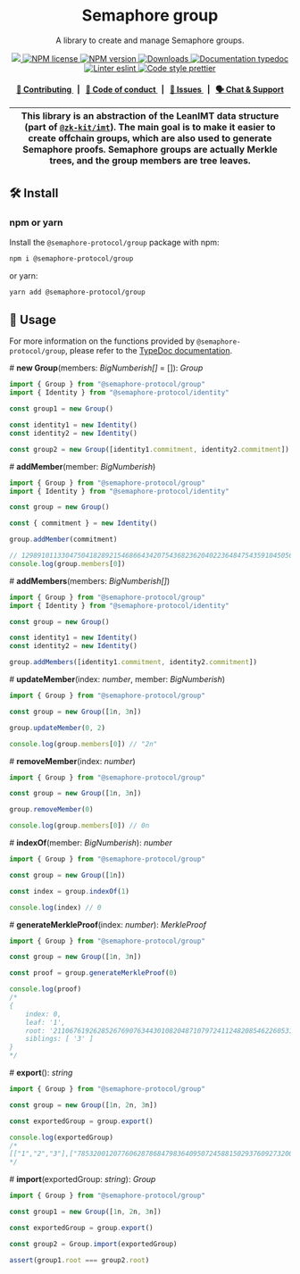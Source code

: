 <p align="center">
    <h1 align="center">
        Semaphore group
    </h1>
    <p align="center">A library to create and manage Semaphore groups.</p>
</p>

<p align="center">
    <a href="https://github.com/semaphore-protocol">
        <img src="https://img.shields.io/badge/project-Semaphore-blue.svg?style=flat-square">
    </a>
    <a href="https://github.com/semaphore-protocol/semaphore/blob/main/LICENSE">
        <img alt="NPM license" src="https://img.shields.io/npm/l/%40semaphore-protocol%2Fgroup?style=flat-square">
    </a>
    <a href="https://www.npmjs.com/package/@semaphore-protocol/group">
        <img alt="NPM version" src="https://img.shields.io/npm/v/@semaphore-protocol/group?style=flat-square" />
    </a>
    <a href="https://npmjs.org/package/@semaphore-protocol/group">
        <img alt="Downloads" src="https://img.shields.io/npm/dm/@semaphore-protocol/group.svg?style=flat-square" />
    </a>
    <a href="https://js.semaphore.pse.dev/modules/_semaphore_protocol_group">
        <img alt="Documentation typedoc" src="https://img.shields.io/badge/docs-typedoc-744C7C?style=flat-square">
    </a>
    <a href="https://eslint.org/">
        <img alt="Linter eslint" src="https://img.shields.io/badge/linter-eslint-8080f2?style=flat-square&logo=eslint" />
    </a>
    <a href="https://prettier.io/">
        <img alt="Code style prettier" src="https://img.shields.io/badge/code%20style-prettier-f8bc45?style=flat-square&logo=prettier" />
    </a>
</p>

<div align="center">
    <h4>
        <a href="https://github.com/semaphore-protocol/semaphore/blob/main/CONTRIBUTING.md">
            👥 Contributing
        </a>
        <span>&nbsp;&nbsp;|&nbsp;&nbsp;</span>
        <a href="https://github.com/semaphore-protocol/semaphore/blob/main/CODE_OF_CONDUCT.md">
            🤝 Code of conduct
        </a>
        <span>&nbsp;&nbsp;|&nbsp;&nbsp;</span>
        <a href="https://github.com/semaphore-protocol/semaphore/contribute">
            🔎 Issues
        </a>
        <span>&nbsp;&nbsp;|&nbsp;&nbsp;</span>
        <a href="https://semaphore.pse.dev/discord">
            🗣️ Chat &amp; Support
        </a>
    </h4>
</div>

| This library is an abstraction of the LeanIMT data structure (part of [`@zk-kit/imt`](https://github.com/privacy-scaling-explorations/zk-kit/tree/main/packages/imt)). The main goal is to make it easier to create offchain groups, which are also used to generate Semaphore proofs. Semaphore groups are actually Merkle trees, and the group members are tree leaves. |
| ------------------------------------------------------------------------------------------------------------------------------------------------------------------------------------------------------------------------------------------------------------------------------------------------------------------------------------------------------------------------- |

## 🛠 Install

### npm or yarn

Install the `@semaphore-protocol/group` package with npm:

```bash
npm i @semaphore-protocol/group
```

or yarn:

```bash
yarn add @semaphore-protocol/group
```

## 📜 Usage

For more information on the functions provided by `@semaphore-protocol/group`, please refer to the [TypeDoc documentation](https://js.semaphore.pse.dev/modules/_semaphore_protocol_group).

\# **new Group**(members: _BigNumberish[]_ = []): _Group_

```typescript
import { Group } from "@semaphore-protocol/group"
import { Identity } from "@semaphore-protocol/identity"

const group1 = new Group()

const identity1 = new Identity()
const identity2 = new Identity()

const group2 = new Group([identity1.commitment, identity2.commitment])
```

\# **addMember**(member: _BigNumberish_)

```typescript
import { Group } from "@semaphore-protocol/group"
import { Identity } from "@semaphore-protocol/identity"

const group = new Group()

const { commitment } = new Identity()

group.addMember(commitment)

// 12989101133047504182892154686643420754368236204022364847543591045056549053997n
console.log(group.members[0])
```

\# **addMembers**(members: _BigNumberish[]_)

```typescript
import { Group } from "@semaphore-protocol/group"
import { Identity } from "@semaphore-protocol/identity"

const group = new Group()

const identity1 = new Identity()
const identity2 = new Identity()

group.addMembers([identity1.commitment, identity2.commitment])
```

\# **updateMember**(index: _number_, member: _BigNumberish_)

```typescript
import { Group } from "@semaphore-protocol/group"

const group = new Group([1n, 3n])

group.updateMember(0, 2)

console.log(group.members[0]) // "2n"
```

\# **removeMember**(index: _number_)

```typescript
import { Group } from "@semaphore-protocol/group"

const group = new Group([1n, 3n])

group.removeMember(0)

console.log(group.members[0]) // 0n
```

\# **indexOf**(member: _BigNumberish_): _number_

```typescript
import { Group } from "@semaphore-protocol/group"

const group = new Group([1n])

const index = group.indexOf(1)

console.log(index) // 0
```

\# **generateMerkleProof**(index: _number_): _MerkleProof_

```typescript
import { Group } from "@semaphore-protocol/group"

const group = new Group([1n, 3n])

const proof = group.generateMerkleProof(0)

console.log(proof)
/*
{
    index: 0,
    leaf: '1',
    root: '21106761926285267690763443010820487107972411248208546226053195422384279971821',
    siblings: [ '3' ]
}
*/
```

\# **export**(): _string_

```typescript
import { Group } from "@semaphore-protocol/group"

const group = new Group([1n, 2n, 3n])

const exportedGroup = group.export()

console.log(exportedGroup)
/*
[["1","2","3"],["7853200120776062878684798364095072458815029376092732009249414926327459813530","3"],["13816780880028945690020260331303642730075999758909899334839547418969502592169"]]
*/
```

\# **import**(exportedGroup: _string_): _Group_

```typescript
import { Group } from "@semaphore-protocol/group"

const group1 = new Group([1n, 2n, 3n])

const exportedGroup = group.export()

const group2 = Group.import(exportedGroup)

assert(group1.root === group2.root)
```
